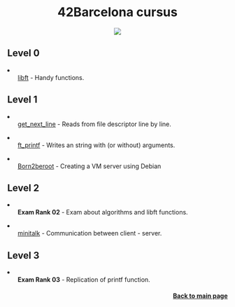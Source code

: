 <h1 align="center">42Barcelona cursus</h1>
<p align="center"><img src="https://badge42.vercel.app/api/v2/cl92qrl6200060hmp7ccglubm/stats?cursusId=21&coalitionId=204"></p>
<h2>Level 0</h2>
<li><ul><a href="https://github.com/sszahinos/libft">libft</a> - Handy functions.  <!--<a href="https://github.com/JaeSeoKim/badge42"><img src="https://badge42.vercel.app/api/v2/cl92qrl6200060hmp7ccglubm/project/2783773" alt="sersanch's 42 Libft Score" width="auto" height="20"/></a>--></ul>
</li>
<h2>Level 1</h2>
<li><ul><a href="https://github.com/sszahinos/get_next_line">get_next_line</a> - Reads from file descriptor line by line.  <!--<a href="https://github.com/JaeSeoKim/badge42"><img src="https://badge42.vercel.app/api/v2/cl92qrl6200060hmp7ccglubm/project/2814233" alt="sersanch's 42 get_next_line Score" width="auto" height="20"/></a>--></ul></li>
<li><ul><a href="https://github.com/sszahinos/ft_printf">ft_printf</a> - Writes an string with (or without) arguments. <!--<a href="https://github.com/JaeSeoKim/badge42"><img src="https://badge42.vercel.app/api/v2/cl92qrl6200060hmp7ccglubm/project/2833862" alt="sersanch's 42 ft_printf Score" width="auto" height="20"/></a>--></ul></li>
<li><ul><a href="https://github.com/sszahinos/born2beroot">Born2beroot</a> - Creating a VM server using Debian <!--<a href="https://github.com/JaeSeoKim/badge42"><img src="https://badge42.vercel.app/api/v2/cl92qrl6200060hmp7ccglubm/project/2843840" alt="sersanch's 42 Born2beroot Score" width="auto" height="20"/></a>--></ul></li>
<h2>Level 2</h2>
<li><ul><b>Exam Rank 02</b> - Exam about algorithms and libft functions.  <!--<a href="https://github.com/JaeSeoKim/badge42"><img src="https://badge42.vercel.app/api/v2/cl92qrl6200060hmp7ccglubm/project/2819296" alt="sersanch's 42 Exam Rank 02 Score" width="auto" height="20"/></a>--></ul></li>
<li><ul><a href="https://github.com/sszahinos/minitalk">minitalk</a> - Communication between client - server.</ul></li>
<h2>Level 3</h2>
<li><ul><b>Exam Rank 03</b> - Replication of printf function.</ul></li>
<h4 align="right"><a href="https://github.com/sszahinos">Back to main page</a></h4>
